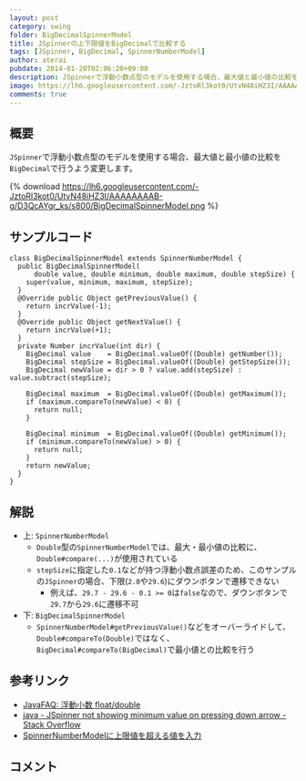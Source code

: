 ```yaml
---
layout: post
category: swing
folder: BigDecimalSpinnerModel
title: JSpinnerの上下限値をBigDecimalで比較する
tags: [JSpinner, BigDecimal, SpinnerNumberModel]
author: aterai
pubdate: 2014-01-20T02:06:20+09:00
description: JSpinnerで浮動小数点型のモデルを使用する場合、最大値と最小値の比較をBigDecimalで行うよう変更します。
image: https://lh6.googleusercontent.com/-JztoRl3kot0/UtvN48iHZ3I/AAAAAAAAB-g/D3QcAYgr_ks/s800/BigDecimalSpinnerModel.png
comments: true
---
```

## 概要
`JSpinner`で浮動小数点型のモデルを使用する場合、最大値と最小値の比較を`BigDecimal`で行うよう変更します。

{% download https://lh6.googleusercontent.com/-JztoRl3kot0/UtvN48iHZ3I/AAAAAAAAB-g/D3QcAYgr_ks/s800/BigDecimalSpinnerModel.png %}

## サンプルコード
<pre class="prettyprint"><code>class BigDecimalSpinnerModel extends SpinnerNumberModel {
  public BigDecimalSpinnerModel(
      double value, double minimum, double maximum, double stepSize) {
    super(value, minimum, maximum, stepSize);
  }
  @Override public Object getPreviousValue() {
    return incrValue(-1);
  }
  @Override public Object getNextValue() {
    return incrValue(+1);
  }
  private Number incrValue(int dir) {
    BigDecimal value    = BigDecimal.valueOf((Double) getNumber());
    BigDecimal stepSize = BigDecimal.valueOf((Double) getStepSize());
    BigDecimal newValue = dir &gt; 0 ? value.add(stepSize) : value.subtract(stepSize);

    BigDecimal maximum  = BigDecimal.valueOf((Double) getMaximum());
    if (maximum.compareTo(newValue) &lt; 0) {
      return null;
    }

    BigDecimal minimum  = BigDecimal.valueOf((Double) getMinimum());
    if (minimum.compareTo(newValue) &gt; 0) {
      return null;
    }
    return newValue;
  }
}
</code></pre>

## 解説
- 上: `SpinnerNumberModel`
    - `Double`型の`SpinnerNumberModel`では、最大・最小値の比較に、`Double#compare(...)`が使用されている
    - `stepSize`に指定した`0.1`などが持つ浮動小数点誤差のため、このサンプルの`JSpinner`の場合、下限(`2.0`や`29.6`)にダウンボタンで遷移できない
        - 例えば、`29.7 - 29.6 - 0.1 >= 0`は`false`なので、ダウンボタンで`29.7`から`29.6`に遷移不可
- 下: `BigDecimalSpinnerModel`
    - `SpinnerNumberModel#getPreviousValue()`などをオーバーライドして、`Double#compareTo(Double)`ではなく、`BigDecimal#compareTo(BigDecimal)`で最小値との比較を行う

<!-- dummy comment line for breaking list -->

## 参考リンク
- [JavaFAQ: 浮動小数 float/double](http://homepage1.nifty.com/docs/java/faq/S029.html)
- [java - JSpinner not showing minimum value on pressing down arrow - Stack Overflow](https://stackoverflow.com/questions/21158043/jspinner-not-showing-minimum-value-on-pressing-down-arrow)
- [SpinnerNumberModelに上限値を超える値を入力](https://ateraimemo.com/Swing/SpinnerNumberModel.html)

<!-- dummy comment line for breaking list -->

## コメント
